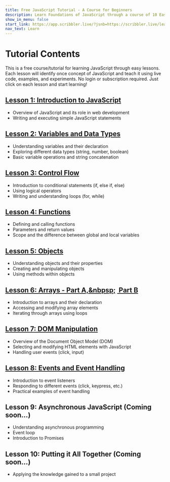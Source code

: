 ```yaml
---
title: Free JavaScript Tutorial - A Course for Beginners
description: Learn Foundations of JavaScript through a course of 10 Easy Lessons
show_in_menu: false
start_link: https://app.scribbler.live/?jsnb=https://scribbler.live/learn/intro-lesson-1.jsnb
nav_text: Learn
---
```


# Tutorial Contents
This is a free course/tutorial for learning JavaScript through easy lessons. Each lesson will identify once concept of JavaScript and teach it using live code, examples, and experiments. No login or subscription required. Just click on each lesson and start learning!

## <a href="https://app.scribbler.live/?jsnb=https://scribbler.live/learn/intro-lesson-1.jsnb">Lesson 1: Introduction to JavaScript</a>
- Overview of JavaScript and its role in web development
- Writing and executing simple JavaScript statements

## <a href="https://app.scribbler.live/?jsnb=https://scribbler.live/learn/intro-lesson-2.jsnb">Lesson 2: Variables and Data Types</a>
- Understanding variables and their declaration
- Exploring different data types (string, number, boolean)
- Basic variable operations and string concatenation

## <a href="https://app.scribbler.live/?jsnb=https://scribbler.live/learn/intro-lesson-3.jsnb">Lesson 3: Control Flow<a>
- Introduction to conditional statements (if, else if, else)
- Using logical operators 
- Writing and understanding loops (for, while)

## <a href="https://app.scribbler.live/?jsnb=https://scribbler.live/learn/intro-lesson-4.jsnb"> Lesson 4: Functions</a>
- Defining and calling functions
- Parameters and return values
- Scope and the difference between global and local variables

## <a href="https://app.scribbler.live/?jsnb=https://scribbler.live/learn/intro-lesson-5.jsnb"> Lesson 5: Objects </a>
- Understanding objects and their properties
- Creating and manipulating objects
- Using methods within objects


## <a href="https://app.scribbler.live/?jsnb=https://scribbler.live/learn/intro-lesson-6a.jsnb"> Lesson 6: Arrays -  Part A,&nbpsp;</a>&nbsp;<a href="https://app.scribbler.live/?jsnb=https://scribbler.live/learn/intro-lesson-6b.jsnb"> Part B</a>
- Introduction to arrays and their declaration
- Accessing and modifying array elements
- Iterating through arrays using loops


## <a href="https://app.scribbler.live/#github:gopi-suvanam/scribbler-website/learn/intro-lesson-7.jsnb" >Lesson 7: DOM Manipulation </a>
- Overview of the Document Object Model (DOM)
- Selecting and modifying HTML elements with JavaScript
- Handling user events (click, input)

## <a href="https://app.scribbler.live/#github:gopi-suvanam/scribbler-website/learn/intro-lesson-8.jsnb"> Lesson 8: Events and Event Handling </a>
- Introduction to event listeners
- Responding to different events (click, keypress, etc.)
- Practical examples of event handling

## Lesson 9: Asynchronous JavaScript (Coming soon...)
- Understanding asynchronous programming
- Event loop
- Introduction to Promises

## Lesson 10: Putting it All Together (Coming soon...)
- Applying the knowledge gained to a small project


